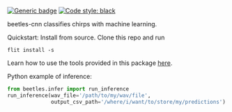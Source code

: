 [![Generic badge](https://img.shields.io/badge/Contributions-Welcome-brightgreen.svg)](CONTRIBUTING.md)
<a href="https://github.com/psf/black"><img alt="Code style: black" src="https://img.shields.io/badge/code%20style-black-000000.svg"></a>

beetles-cnn classifies chirps with machine learning. 

Quickstart:
Install from source. Clone this repo and run
```
flit install -s
```

Learn how to use the tools provided in this package [here](https://github.com/TravisWheelerLab/beetles-cnn/wiki).

Python example of inference:
```python
from beetles.infer import run_inference
run_inference(wav_file='/path/to/my/wav/file',
              output_csv_path='/where/i/want/to/store/my/predictions')
```

